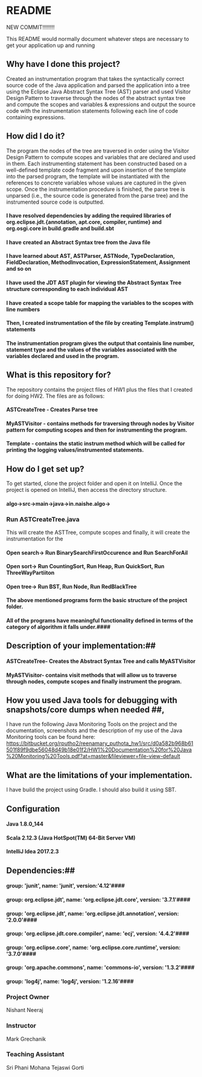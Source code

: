 # README #
NEW COMMIT!!!!!!!!

This README would normally document whatever steps are necessary to get your application up and running

## Why have I done this project? ##

Created an instrumentation program that takes the syntactically correct source code of the Java application and parsed the application into a tree using the Eclipse Java Abstract Syntax Tree (AST) parser and used Visitor Design Pattern to traverse through the nodes of the abstract syntax tree and compute the scopes and variables & expressions and output the source code with the instrumentation statements following each line of code containing expressions. 


## How did I do it? ##

The program the nodes of the tree are traversed in order using the Visitor Design Pattern to compute scopes and variables that are declared and used in them. Each instrumenting statement has been constructed based on a well-defined template code fragment and upon insertion of the template into the parsed program, the template will be instantiated with the references to concrete variables whose values are captured in the given scope. Once the instrumentation procedure is finished, the parse tree is unparsed  (i.e., the source code is generated from the parse tree) and the instrumented source code is outputted.

#### I have resolved dependencies by adding the required libraries of org.eclipse.jdt.{annotation, apt.core, compiler, runtime} and org.osgi.core in build.gradle and build.sbt   ####
#### I have created an Abstract Syntax tree from the Java file  ####
#### I have learned about AST, ASTParser, ASTNode, TypeDeclaration, FieldDeclaration, MethodInvocation, ExpressionStatement, Assignment and so on ####
#### I have used the JDT AST plugin for viewing the Abstract Syntax Tree structure corresponding to each individual AST ####
#### I have created a scope table for mapping the variables to the scopes with line numbers  ####
#### Then, I created instrumentation of the file by creating Template.instrum() statements ####
#### The instrumentation program gives the output that containis line number, statement type and the values of the variables associated with the variables declared and used in the program. ####



## What is this repository for? ##
The repository contains the project files of HW1 plus the files that I created for doing HW2.
The files are as follows:
#### ASTCreateTree - Creates Parse tree ####
#### MyASTVisitor - contains methods for traversing through nodes by Visitor pattern for computing scopes and then for instrumenting the program.   ####
#### Template - contains the static instrum method which will be called for printing the logging values/instrumented statements. ####




## How do I get set up? ##
To get started, clone the project folder and open it on IntelliJ. Once the project is opened on IntelliJ, then access the directory 
structure. 
#### algo->src->main->java->in.naishe.algo-> ####
### Run ASTCreateTree.java ###
This will create the ASTTree, compute scopes and finally, it will create the instrumentation for the 
#### Open search-> Run BinarySearchFirstOccurence and Run SearchForAil ####
#### Open sort-> Run CountingSort, Run Heap, Run QuickSort, Run ThreeWayPartiiton ####
#### Open tree-> Run BST, Run Node, Run RedBlackTree ####
#### The above mentioned programs form the basic structure of the project folder. ####
#### All of the programs have meaningful functionality defined in terms of the category of algorithm it falls under.####

## Description of your implementation:##
#### ASTCreateTree- Creates the Abstract Syntax Tree and calls MyASTVisitor ####
#### MyASTVisitor- contains visit methods that will allow us to traverse through nodes, compute scopes and finally instrument the program. ####


## How you used Java tools for debugging with snapshots/core dumps when needed ##, 
I have run the following Java Monitoring Tools on the project and the documentation, screenshots and the description of my use of the Java Monitoring tools can be found here: https://bitbucket.org/rputho2/reenamary_puthota_hw1/src/d0a582b968b61501f89f9dbe56048d49b18e01f2/HW1%20Documentation%20for%20Java%20Monitoring%20Tools.pdf?at=master&fileviewer=file-view-default

## What are the limitations of your implementation. ##
I have build the project using Gradle. I should also build it using SBT.

## Configuration ##
#### Java 1.8.0_144 #### 
#### Scala 2.12.3 (Java HotSpot(TM) 64-Bit Server VM) ####
#### IntelliJ Idea 2017.2.3 #### 

## Dependencies:##
#### group: 'junit', name: 'junit', version:'4.12'####
#### group: org.eclipse.jdt', name: 'org.eclipse.jdt.core', version: '3.7.1'####
#### group: 'org.eclipse.jdt', name: 'org.eclipse.jdt.annotation', version: '2.0.0'####
#### group: 'org.eclipse.jdt.core.compiler', name: 'ecj', version: '4.4.2'####
#### group: 'org.eclipse.core', name: 'org.eclipse.core.runtime', version: '3.7.0'####
#### group: 'org.apache.commons', name: 'commons-io', version: '1.3.2'####
#### group: 'log4j', name: 'log4j', version: '1.2.16'####

### Project Owner ###
Nishant Neeraj

### Instructor ###
Mark Grechanik

### Teaching Assistant ###
Sri Phani Mohana Tejaswi Gorti
